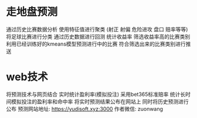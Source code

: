 # 走地盘预测
通过历史比赛数据分析 使用特征值进行聚类 (射正 射偏 危险进攻 盘口 赔率等等) 将足球比赛进行分类 
通过历史数据进行回测 统计收益率 筛选收益率高的比赛类别
利用已经训练好的kmeans模型预测进行中的比赛 符合筛选出来的比赛类别进行推送
# web技术
将预测技术与网页结合 实时统计盈利率(模拟投注) 采用bet365标准赔率 
统计长时间模拟投注的盈利率和命中率 
将实时预测结果公布在网站上 同时将历史预测进行公布
预测网站地址: https://yudisoft.xyz:3000
作者微信: zuonwang

